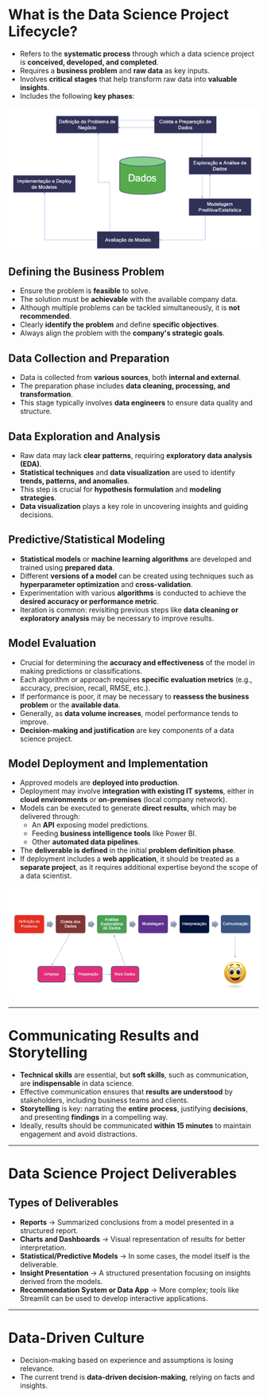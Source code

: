 # What is the Data Science Project Lifecycle?

- Refers to the **systematic process** through which a data science project is **conceived, developed, and completed**.
- Requires a **business problem** and **raw data** as key inputs.
- Involves **critical stages** that help transform raw data into **valuable insights**.
- Includes the following **key phases**:
  
![img](../img/Screenshot%20from%202025-03-15%2018-32-13.png)

## Defining the Business Problem

- Ensure the problem is **feasible** to solve.
- The solution must be **achievable** with the available company data.
- Although multiple problems can be tackled simultaneously, it is **not recommended**.
- Clearly **identify the problem** and define **specific objectives**.
- Always align the problem with the **company's strategic goals**.

## Data Collection and Preparation

- Data is collected from **various sources**, both **internal and external**.
- The preparation phase includes **data cleaning, processing, and transformation**.
- This stage typically involves **data engineers** to ensure data quality and structure.

## Data Exploration and Analysis

- Raw data may lack **clear patterns**, requiring **exploratory data analysis (EDA)**.
- **Statistical techniques** and **data visualization** are used to identify **trends, patterns, and anomalies**.
- This step is crucial for **hypothesis formulation** and **modeling strategies**.
- **Data visualization** plays a key role in uncovering insights and guiding decisions.

## Predictive/Statistical Modeling

- **Statistical models** or **machine learning algorithms** are developed and trained using **prepared data**.
- Different **versions of a model** can be created using techniques such as **hyperparameter optimization** and **cross-validation**.
- Experimentation with various **algorithms** is conducted to achieve the **desired accuracy or performance metric**.
- Iteration is common: revisiting previous steps like **data cleaning or exploratory analysis** may be necessary to improve results.

## Model Evaluation

- Crucial for determining the **accuracy and effectiveness** of the model in making predictions or classifications.
- Each algorithm or approach requires **specific evaluation metrics** (e.g., accuracy, precision, recall, RMSE, etc.).
- If performance is poor, it may be necessary to **reassess the business problem** or the **available data**.
- Generally, as **data volume increases**, model performance tends to improve.
- **Decision-making and justification** are key components of a data science project.

## Model Deployment and Implementation

- Approved models are **deployed into production**.
- Deployment may involve **integration with existing IT systems**, either in **cloud environments** or **on-premises** (local company network).
- Models can be executed to generate **direct results**, which may be delivered through:
  - An **API** exposing model predictions.
  - Feeding **business intelligence tools** like Power BI.
  - Other **automated data pipelines**.
- The **deliverable is defined** in the initial **problem definition phase**.
- If deployment includes a **web application**, it should be treated as a **separate project**, as it requires additional expertise beyond the scope of a data scientist.

![img](../img/Screenshot%20from%202025-03-18%2007-10-46.png)

---
# Communicating Results and Storytelling

- **Technical skills** are essential, but **soft skills**, such as communication, are **indispensable** in data science.
- Effective communication ensures that **results are understood** by stakeholders, including business teams and clients.
- **Storytelling** is key: narrating the **entire process**, justifying **decisions**, and presenting **findings** in a compelling way.
- Ideally, results should be communicated **within 15 minutes** to maintain engagement and avoid distractions.

---
# Data Science Project Deliverables    

## Types of Deliverables  

- **Reports** → Summarized conclusions from a model presented in a structured report.  
- **Charts and Dashboards** → Visual representation of results for better interpretation.  
- **Statistical/Predictive Models** → In some cases, the model itself is the deliverable.  
- **Insight Presentation** → A structured presentation focusing on insights derived from the models.  
- **Recommendation System or Data App** → More complex; tools like Streamlit can be used to develop interactive applications.  

---  
# Data-Driven Culture

- Decision-making based on experience and assumptions is losing relevance.  
- The current trend is **data-driven decision-making**, relying on facts and insights.  


